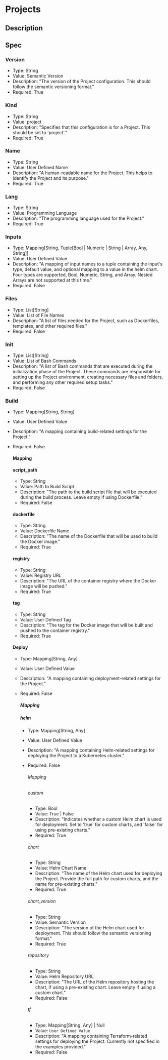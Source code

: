 # Projects

## Description

## Spec

### Version
- Type: String
- Value: Semantic Version
- Description: "The version of the Project configuration. This should follow the semantic versioning format."
- Required: True
### Kind
- Type: String
- Value: project
- Description: "Specifies that this configuration is for a Project. This should be set to 'project'."
- Required: True
### Name
- Type: String
- Value: User Defined Name
- Description: "A human-readable name for the Project. This helps to identify the Project and its purpose."
- Required: True
### Lang
- Type: String
- Value: Programming Language
- Description: "The programming language used for the Project."
- Required: True
### Inputs
- Type: Mapping[String, Tuple[Bool | Numeric | String | Array, Any, String]]
- Value: User Defined Value
- Description: "A mapping of input names to a tuple containing the input's type, default value, and optional mapping to a value in the helm chart. Four types are supported, Bool, Numeric, String, and Array. Nested Arrays are not supported at this time."
- Required: False
### Files
- Type: List[String]
- Value: List of File Names
- Description: "A list of files needed for the Project, such as Dockerfiles, templates, and other required files."
- Required: False
### Init
- Type: List[String]
- Value: List of Bash Commands
- Description: "A list of Bash commands that are executed during the initialization phase of the Project. These commands are responsible for setting up the Project environment, creating necessary files and folders, and performing any other required setup tasks."
- Required: False
### Build
- Type: Mapping[String, String]
- Value: User Defined Value
- Description: "A mapping containing build-related settings for the Project."
- Required: False

    #### Mapping
    #### script_path
    - Type: String
    - Value: Path to Build Script
    - Description: "The path to the build script file that will be executed during the build process. Leave empty if using Dockerfile."
    - Required: False
    #### dockerfile
    - Type: String
    - Value: Dockerfile Name
    - Description: "The name of the Dockerfile that will be used to build the Docker image."
    - Required: True
    #### registry
    - Type: String
    - Value: Registry URL
    - Description: "The URL of the container registry where the Docker image will be pushed."
    - Required: True
    #### tag
    - Type: String
    - Value: User Defined Tag
    - Description: "The tag for the Docker image that will be built and pushed to the container registry."
    - Required: True
    #### Deploy
    - Type: Mapping[String, Any]
    - Value: User Defined Value
    - Description: "A mapping containing deployment-related settings for the Project."
    - Required: False

        ##### Mapping
        ##### helm
        - Type: Mapping[String, Any]
        - Value: User Defined Value
        - Description: "A mapping containing Helm-related settings for deploying the Project to a Kubernetes cluster."
        - Required: False

            ###### Mapping
            ###### custom
            - Type: Bool
            - Value: True | False
            - Description: "Indicates whether a custom Helm chart is used for deployment. Set to 'true' for custom charts, and 'false' for using pre-existing charts."
            - Required: True
            ###### chart
            - Type: String
            - Value: Helm Chart Name
            - Description: "The name of the Helm chart used for deploying the Project. Provide the full path for custom charts, and the name for pre-existing charts."
            - Required: True
            ###### chart_version
            - Type: String
            - Value: Semantic Version
            - Description: "The version of the Helm chart used for deployment. This should follow the semantic versioning format."
            - Required: True
            ###### repository
            - Type: String
            - Value: Helm Repository URL
            - Description: "The URL of the Helm repository hosting the chart, if using a pre-existing chart. Leave empty if using a custom chart."
            - Required: False
            ###### tf
            - Type: Mapping[String, Any] | Null
            - Value: `User Defined Value`
            - Description: "A mapping containing Terraform-related settings for deploying the Project. Currently not specified in the examples provided."
            - Required: False
